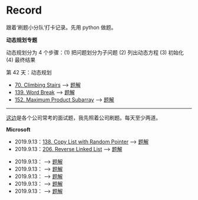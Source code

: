 # Record

跟着‘刷题小分队’打卡记录。先用 python 做题。

**动态规划专题**

动态规划分为 4 个步骤：(1) 把问题划分为子问题 (2) 列出动态方程 (3) 初始化 (4) 最终结果

第 42 天：动态规划

- [70. Climbing Stairs](https://leetcode.com/problems/climbing-stairs/) --> [题解](climbingStairs.py)
- [139. Word Break](https://leetcode.com/problems/word-break/) --> [题解](wordBreak.py)
- [152. Maximum Product Subarray](https://leetcode.com/problems/maximum-product-subarray/) --> [题解](maximumProductSubarray.py)

---

[这边](https://github.com/youhusky/Leetcode_Company#microsoft)是各个公司常考的面试题，我先照着公司刷题。每天至少两道。

**Microsoft**

- 2019.9.13：[138. Copy List with Random Pointer]() --> [题解]()
- 2019.9.13：[206. Reverse Linked List](https://leetcode.com/problems/reverse-linked-list) --> [题解]()

* 2019.9.13：[]() --> [题解]()
* 2019.9.13：[]() --> [题解]()
* 2019.9.13：[]() --> [题解]()
* 2019.9.13：[]() --> [题解]()
* 2019.9.13：[]() --> [题解]()
